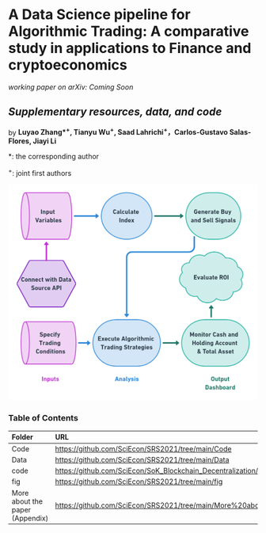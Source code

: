 # A Data Science pipeline for Algorithmic Trading: A comparative study in applications to Finance and cryptoeconomics
*working paper on arXiv: Coming Soon*

## *Supplementary resources, data, and code*

by **Luyao Zhang\*<sup>+</sup>, Tianyu Wu<sup>+</sup>, Saad Lahrichi<sup>+</sup>，Carlos-Gustavo Salas-Flores, Jiayi Li**

\*: the corresponding author

<sup>+</sup>: joint first authors

![A Data Science pipeline for Algorithmic Trading: A comparative study in applications to Finance and cryptoeconomics](https://github.com/SciEcon/SRS2021/blob/main/fig/fig1.png)


### Table of Contents

|   **Folder**   | **URL** | 
|:------------|:---------|
| Code| https://github.com/SciEcon/SRS2021/tree/main/Code|   
| Data| https://github.com/SciEcon/SRS2021/tree/main/Data |  
|code |  https://github.com/SciEcon/SoK_Blockchain_Decentralization/tree/main/code |  
|fig|https://github.com/SciEcon/SRS2021/tree/main/fig | 
|More about the paper (Appendix)|https://github.com/SciEcon/SRS2021/tree/main/More%20about%20the%20paper| 
